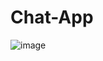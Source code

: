 # Chat-App
![image](https://github.com/Nxttyy/Chat-App/assets/103582061/8666f8b5-0747-44fe-93a4-92ff1fe2c8b0)


